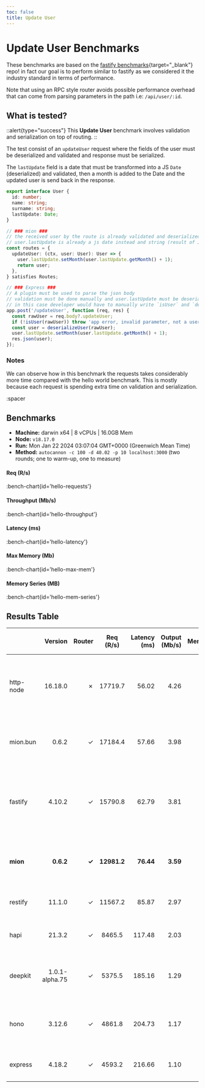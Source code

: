 ```yaml
---
toc: false
title: Update User
---
```


# Update User Benchmarks

These benchmarks are based on the [fastify benchmarks](https://github.com/fastify/benchmarks){target="_blank"} repo! in fact our goal is to perform similar to fastify as we considered it the industry standard in terms of performance.

Note that using an RPC style router avoids possible performance overhead that can come from parsing parameters in the path i.e: `/api/user/:id`.

## What is tested?

::alert{type="success"}
This **Update User** benchmark involves validation and serialization on top of routing.
::

The test consist of an `updateUser` request where the fields of the user must be deserialized and validated and response must be serialized.

The `lastUpdate` field is a date that must be transformed into a JS `Date` (deserialized) and validated, then a month is added to the Date and the updated user is send back in the response.

```ts
export interface User {
  id: number;
  name: string;
  surname: string;
  lastUpdate: Date;
}

// ### mion ###
// the received user by the route is already validated and deserialized
// user.lastUpdate is already a js date instead and string (result of JSON.parse)
const routes = {
  updateUser: (ctx, user: User): User => {
    user.lastUpdate.setMonth(user.lastUpdate.getMonth() + 1);
    return user;
  },
} satisfies Routes;

// ### Express ###
// A plugin must be used to parse the json body
// validation must be done manually and user.lastUpdate must be deserialized manually into a date
// in this case developer would have to manually write `isUser` and `deserializeUser` functions. (check src code fo those functions)
app.post('/updateUser', function (req, res) {
  const rawUser = req.body?.updateUser;
  if (!isUser(rawUser)) throw 'app error, invalid parameter, not a user';
  const user = deserializeUser(rawUser);
  user.lastUpdate.setMonth(user.lastUpdate.getMonth() + 1);
  res.json(user);
});
```

### Notes

We can observe how in this benchmark the requests takes considerably more time compared with the hello world benchmark. This is mostly because each request is spending extra time on validation and serialization.

:spacer

## Benchmarks

* __Machine:__ darwin x64 | 8 vCPUs | 16.0GB Mem
* __Node:__ `v18.17.0`
* __Run:__ Mon Jan 22 2024 03:07:04 GMT+0000 (Greenwich Mean Time)
* __Method:__ `autocannon -c 100 -d 40.02 -p 10 localhost:3000` (two rounds; one to warm-up, one to measure)

#### Req (R/s) 

:bench-chart{id='hello-requests'}

#### Throughput (Mb/s) 

:bench-chart{id='hello-throughput'}

#### Latency (ms) 

:bench-chart{id='hello-latency'}

#### Max Memory (Mb) 

:bench-chart{id='hello-max-mem'}

#### Memory Series (MB) 

:bench-chart{id='hello-mem-series'}


## Results Table

|           | Version        | Router | Req (R/s)   | Latency (ms) | Output (Mb/s) | Max Memory (Mb) | Max Cpu (%) | Validation | Description                                                                                 |
| :--       | --:            | --:    | :-:         | --:          | --:           | --:             | --:         | :-:        | :--                                                                                         |
| http-node | 16.18.0        | ✗      | 17719.7     | 56.02        | 4.26          | 84              | 116         | ✗          | bare node http server, should be the theoretical upper limit in node.js performance         |
| mion.bun  | 0.6.2          | ✓      | 17184.4     | 57.66        | 3.98          | 110             | 106         | ✓          | mion using bun, automatic validation and serialization                                      |
| fastify   | 4.10.2         | ✓      | 15790.8     | 62.79        | 3.81          | 96              | 117         | -          | Validation using schemas and ajv. schemas are generated manually or using third party tools |
| **mion**  | **0.6.2**      | **✓**  | **12981.2** | **76.44**    | **3.59**      | **107**         | **146**     | **✓**      | **Automatic validation and serialization out of the box**                                   |
| restify   | 11.1.0         | ✓      | 11567.2     | 85.87        | 2.97          | 110             | 120         | ✗          | manual validation or third party tools                                                      |
| hapi      | 21.3.2         | ✓      | 8465.5      | 117.48       | 2.03          | 121             | 130         | ✗          | validation using joi or third party tools                                                   |
| deepkit   | 1.0.1-alpha.75 | ✓      | 5375.5      | 185.16       | 1.29          | 301             | 154         | ✓          | Automatic validation and serialization out of the box                                       |
| hono      | 3.12.6         | ✓      | 4861.8      | 204.73       | 1.17          | 137             | 132         | ✗          | hono node server, manual validation or third party tools                                    |
| express   | 4.18.2         | ✓      | 4593.2      | 216.66       | 1.10          | 120             | 125         | ✗          | manual validation or third party tools                                                      |


